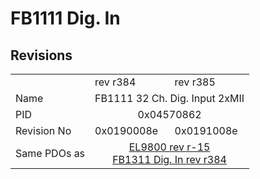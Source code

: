 # FB1111 Dig. In

## Revisions
<table>
<tr>
<td></td>
<td>rev r384</td>
<td>rev r385</td>
</tr>
<tr>
<td>Name</td>
<td colspan=2 align="center">FB1111 32 Ch. Dig. Input 2xMII</td>
</tr>
<tr>
<td>PID</td>
<td colspan=2 align="center">0x04570862</td>
</tr>
<tr>
<td>Revision No</td>
<td>0x0190008e</td>
<td>0x0191008e</td>
</tr>
<tr>
<td>Same PDOs as</td>
<td colspan=2 align="center"><a href="EL9800.md">EL9800 rev r-15</a><br/><a href="FB1311+Dig.+In.md">FB1311 Dig. In rev r384</a></td>
</tr>
</table>
